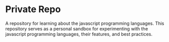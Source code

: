 # Private Repo
A repository for learning about the javascript programming languages. This repository serves as a personal sandbox for experimenting with the javascript programming languages, their features, and best practices.
